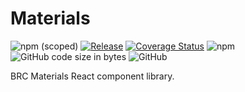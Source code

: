 # Materials

![npm (scoped)](https://img.shields.io/npm/v/@boruei.chen/materials)
[![Release](https://github.com/boruei-chen/materials/actions/workflows/release.yml/badge.svg)](https://github.com/boruei-chen/materials/actions/workflows/release.yml)
[![Coverage Status](https://coveralls.io/repos/github/boruei-chen/materials/badge.svg?branch=main)](https://coveralls.io/github/boruei-chen/materials?branch=main)
![npm](https://img.shields.io/npm/dm/@boruei.chen/materials)
![GitHub code size in bytes](https://img.shields.io/github/languages/code-size/boruei-chen/materials)
![GitHub](https://img.shields.io/github/license/boruei-chen/materials?color=important)

BRC Materials React component library.
